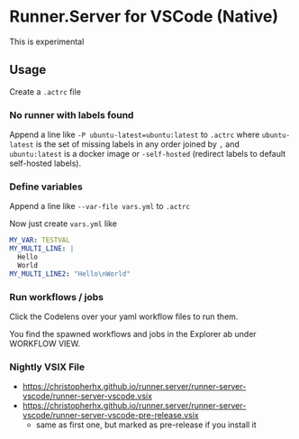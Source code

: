 # Runner.Server for VSCode (Native)

This is experimental

## Usage

Create a `.actrc` file

### No runner with labels found

Append a line like `-P ubuntu-latest=ubuntu:latest` to `.actrc` where `ubuntu-latest` is the set of missing labels in any order joined by `,` and `ubuntu:latest`  is a docker image or `-self-hosted` (redirect labels to default self-hosted labels).

### Define variables

Append a line like `--var-file vars.yml` to `.actrc`

Now just create `vars.yml` like
```yaml
MY_VAR: TESTVAL
MY_MULTI_LINE: |
  Hello
  World
MY_MULTI_LINE2: "Hello\nWorld"
```

### Run workflows / jobs

Click the Codelens over your yaml workflow files to run them.

You find the spawned workflows and jobs in the Explorer ab under WORKFLOW VIEW.

### Nightly VSIX File
- https://christopherhx.github.io/runner.server/runner-server-vscode/runner-server-vscode.vsix
- https://christopherhx.github.io/runner.server/runner-server-vscode/runner-server-vscode-pre-release.vsix
  - same as first one, but marked as pre-release if you install it
